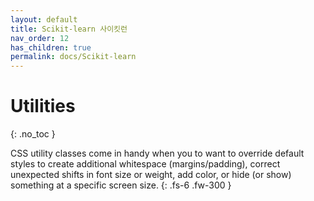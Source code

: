 ```yaml
---
layout: default
title: Scikit-learn 사이킷런
nav_order: 12
has_children: true
permalink: docs/Scikit-learn
---
```


# Utilities
{: .no_toc }

CSS utility classes come in handy when you to want to override default styles to create additional whitespace (margins/padding), correct unexpected shifts in font size or weight, add color, or hide (or show) something at a specific screen size.
{: .fs-6 .fw-300 }
